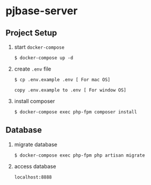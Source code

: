 # pjbase-server

## Project Setup

1.  start `docker-compose`
    ```
    $ docker-compose up -d
    ```

1.  create `.env` file
    ```
    $ cp .env.example .env [ For mac OS]  

    copy .env.example to .env [ For window OS]
    ```

1.  install composer
    ```
    $ docker-compose exec php-fpm composer install
    ```
## Database

1.  migrate database
    ```
    $ docker-compose exec php-fpm php artisan migrate
    ```

1.  access database
    ```
    localhost:8888
    ```